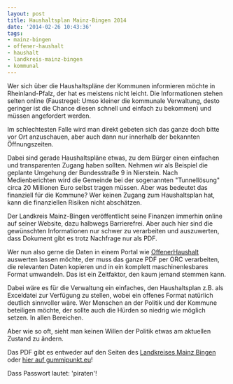 ```yaml
---
layout: post
title: Haushaltsplan Mainz-Bingen 2014
date: '2014-02-26 10:43:36'
tags:
- mainz-bingen
- offener-haushalt
- haushalt
- landkreis-mainz-bingen
- kommunal
---
```


Wer sich über die Haushaltspläne der Kommunen informieren möchte in Rheinland-Pfalz, der hat es meistens nicht leicht. Die Informationen stehen selten online (Faustregel: Umso kleiner die kommunale Verwaltung, desto geringer ist die Chance diesen schnell und einfach zu bekommen) und müssen angefordert werden.

Im schlechtesten Falle wird man direkt gebeten sich das ganze doch bitte vor Ort anzuschauen, aber auch dann nur innerhalb der bekannten Öffnungszeiten.

Dabei sind gerade Haushaltspläne etwas, zu dem Bürger einen einfachen und transparenten Zugang haben sollten. Nehmen wir als Beispiel die geplante Umgehung der Bundesstraße 9 in Nierstein. Nach Medienberichten wird die Gemeinde bei der sogenannten "Tunnellösung" circa 20 Millionen Euro selbst tragen müssen. Aber was bedeutet das finanziell für die Kommune? Wer keinen Zugang zum Haushaltsplan hat, kann die finanziellen Risiken nicht abschätzen.

Der Landkreis Mainz-Bingen veröffentlicht seine Finanzen immerhin online auf seiner Website, dazu halbwegs Barrierefrei. Aber auch hier sind die gewünschten Informationen nur schwer zu verarbeiten und auszuwerten, dass Dokument gibt es trotz Nachfrage nur als PDF.

Wer nun also gerne die Daten in einem Portal wie [OffenerHaushalt](http://www.offenerhaushalt.de) auswerten lassen möchte, der muss das ganze PDF per ORC verarbeiten, die relevanten Daten kopieren und in ein komplett maschinenlesbares Format umwandeln. Das ist ein Zeitfaktor, den kaum jemand stemmen kann.

Dabei wäre es für die Verwaltung ein einfaches, den Haushaltsplan z.B. als Exceldatei zur Verfügung zu stellen, wobei ein offenes Format natürlich deutlich sinnvoller wäre. Wer Menschen an der Politik und der Kommune beteiligen möchte, der sollte auch die Hürden so niedrig wie möglich setzen. In allen Bereichen.

Aber wie so oft, sieht man keinen Willen der Politik etwas am aktuellen Zustand zu ändern.

Das PDF gibt es entweder auf den Seiten des [Landkreises Mainz Bingen](http://www.mainz-bingen.de) oder [hier auf gummipunkt.eu](http://file.gummipunkt.eu/public.php?service=files&t=a484c056f23943c5bb630b3ff8eebeac)! 

Dass Passwort lautet: 'piraten'!